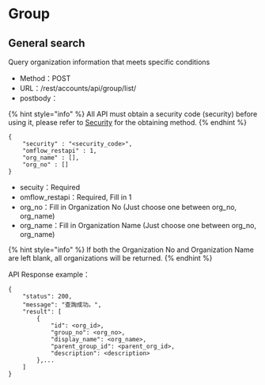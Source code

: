 # Group

## General search

Query organization information that meets specific conditions

* Method：POST
* URL：/rest/accounts/api/group/list/
* postbody：

{% hint style="info" %}
All API must obtain a security code (security) before using it, please refer to [Security](an-quan-ma.md) for the obtaining method.
{% endhint %}

```
{
    "security" : "<security_code>",
    "omflow_restapi" : 1,
    "org_name" : [],
    "org_no" : []
}
```

* secuity：Required
* omflow\_restapi：Required, Fill in 1
* org\_no：Fill in Organization No (Just choose one between org\_no, org\_name)
* org\_name：Fill in Organization Name (Just choose one between org\_no, org\_name)

{% hint style="info" %}
If both the Organization No and Organization Name are left blank, all organizations will be returned.
{% endhint %}

API Response example：

```
{
    "status": 200,
    "message": "查詢成功。",
    "result": [
        {
            "id": <org_id>,
            "group_no": <org_no>,
            "display_name": <org_name>,
            "parent_group_id": <parent_org_id>,
            "description": <description>
        },...
    ]
}
```
